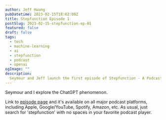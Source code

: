 ```yaml
---
author: Jeff Hwang
pubDatetime: 2023-02-15T18:02:00Z
title: Stepfunction Episode 1
postSlug: 2023-02-15-stepfunction-ep-01
featured: false
draft: false
tags:
  - tech
  - machine-learning
  - ai
  - stepfunction
  - podcast
  - openai
ogImage: ""
description:
  Seymour and Jeff launch the first episode of Stepfunction - A Podcast About Generative AI.
---
```


Seymour and I explore the ChatGPT phenomenon.

Link to [episode page](https://www.stepfunction.org/episode-1-what-is-chatgpt) and it's available on all major podcast platforms, including Apple, Google/YouTube, Spotify, Amazon, etc. As usual, just search for 'stepfunction' with no spaces in your favorite podcast player.
